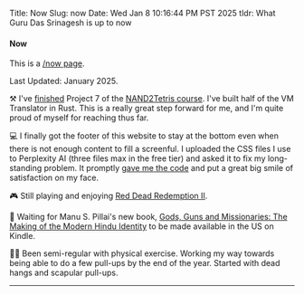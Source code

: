 Title: Now
Slug: now
Date: Wed Jan  8 10:16:44 PM PST 2025
tldr: What Guru Das Srinagesh is up to now

#### Now

This is a [/now page](https://nownownow.com/about).

Last Updated: January 2025.

⚒️  I've [finished]({filename}/blog/nand-to-tetris-2024-project-7.md) Project 7 of the
[NAND2Tetris course](https://www.nand2tetris.org/). I've built half of the VM
Translator in Rust. This is a really great step forward for me, and I'm quite proud
of myself for reaching thus far.

💻 I finally got the footer of this website to stay at the bottom even when there is
not enough content to fill a screenful. I uploaded the CSS files I use to Perplexity
AI (three files max in the free tier) and asked it to fix my long-standing problem.
It promptly [gave me the code][perpl] and put a great big smile of satisfaction on my
face.

🎮 Still playing and enjoying [Red Dead Redemption
II](https://en.wikipedia.org/wiki/Red_Dead_Redemption_2).

📖 Waiting for Manu S. Pillai's new book, [Gods, Guns and Missionaries: The Making of
the Modern Hindu Identity][manu] to be made available in the US on Kindle.

🏋🏾 Been semi-regular with physical exercise. Working my way towards being able to
do a few pull-ups by the end of the year. Started with dead hangs and scapular
pull-ups.

[perpl]: https://github.com/guru-das-s/guru-das-s.github.io/commit/6f382b22db18f4cfbd3b5cc1b3a54556a4a13497
[manu]: https://www.amazon.com/Gods-Guns-Missionaries-Making-Identity/dp/0670093653

---

